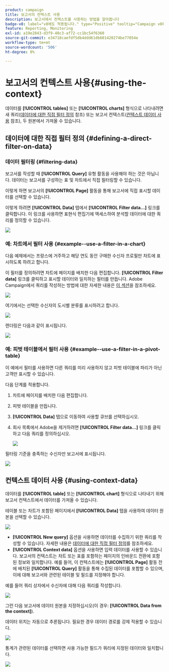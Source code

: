 ```yaml
---
product: campaign
title: 보고서의 컨텍스트 사용
description: 보고서에서 컨텍스트를 사용하는 방법을 알아봅니다
badge-v8: label="v8에도 적용됩니다." type="Positive" tooltip="Campaign v8에도 적용됩니다."
feature: Reporting, Monitoring
exl-id: a19e2843-d3f9-48c3-af72-cc1bc54f6360
source-git-commit: e34718caefdf5db4ddd61db601420274be77054e
workflow-type: tm+mt
source-wordcount: '506'
ht-degree: 0%

---
```


# 보고서의 컨텍스트 사용{#using-the-context}



데이터를 **[!UICONTROL tables]** 또는 **[!UICONTROL charts]** 형식으로 나타내려면 새 쿼리([데이터에 대한 직접 필터 정의](#defining-a-direct-filter-on-data) 참조) 또는 보고서 컨텍스트([컨텍스트 데이터 사용](#using-context-data) 참조), 두 원본에서 가져올 수 있습니다.

## 데이터에 대한 직접 필터 정의 {#defining-a-direct-filter-on-data}

### 데이터 필터링 {#filtering-data}

보고서를 작성할 때 **[!UICONTROL Query]** 유형 활동을 사용해야 하는 것은 아닙니다. 데이터는 보고서를 구성하는 표 및 차트에서 직접 필터링할 수 있습니다.

이렇게 하면 보고서의 **[!UICONTROL Page]** 활동을 통해 보고서에 직접 표시할 데이터를 선택할 수 있습니다.

이렇게 하려면 **[!UICONTROL Data]** 탭에서 **[!UICONTROL Filter data...]** 링크를 클릭합니다. 이 링크를 사용하면 표현식 편집기에 액세스하여 분석할 데이터에 대한 쿼리를 정의할 수 있습니다.

![](assets/reporting_filter_data_from_page.png)

### 예: 차트에서 필터 사용 {#example--use-a-filter-in-a-chart}

다음 예제에서는 프랑스에 거주하고 해당 연도 동안 구매한 수신자 프로필만 차트에 표시하도록 하려고 합니다.

이 필터를 정의하려면 차트에 페이지를 배치한 다음 편집합니다. **[!UICONTROL Filter data]** 링크를 클릭하고 표시할 데이터와 일치하는 필터를 만듭니다. Adobe Campaign에서 쿼리를 작성하는 방법에 대한 자세한 내용은 [이 섹션](../../platform/using/about-queries-in-campaign.md)을 참조하세요.

![](assets/s_ncs_advuser_report_wizard_029.png)

여기에서는 선택한 수신자의 도시별 분류를 표시하려고 합니다.

![](assets/reporting_graph_with_2vars.png)

렌더링은 다음과 같이 표시됩니다.

![](assets/reporting_graph_with_2vars_preview.png)

### 예: 피벗 테이블에서 필터 사용 {#example--use-a-filter-in-a-pivot-table}

이 예에서 필터를 사용하면 다른 쿼리를 미리 사용하지 않고 피벗 테이블에 파리가 아닌 고객만 표시할 수 있습니다.

다음 단계를 적용합니다.

1. 차트에 페이지를 배치한 다음 편집합니다.
1. 피벗 테이블을 만듭니다.
1. **[!UICONTROL Data]** 탭으로 이동하여 사용할 큐브를 선택하십시오.
1. 회사 목록에서 Adobe을 제거하려면 **[!UICONTROL Filter data...]** 링크를 클릭하고 다음 쿼리를 정의하십시오.

   ![](assets/s_ncs_advuser_report_display_03.png)

필터링 기준을 충족하는 수신자만 보고서에 표시됩니다.

![](assets/s_ncs_advuser_report_display_04.png)

## 컨텍스트 데이터 사용 {#using-context-data}

데이터를 **[!UICONTROL table]** 또는 **[!UICONTROL chart]** 형식으로 나타내기 위해 보고서 컨텍스트에서 데이터를 가져올 수 있습니다.

테이블 또는 차트가 포함된 페이지에서 **[!UICONTROL Data]** 탭을 사용하여 데이터 원본을 선택할 수 있습니다.

![](assets/s_ncs_advuser_report_datasource_3.png)

* **[!UICONTROL New query]** 옵션을 사용하면 데이터를 수집하기 위한 쿼리를 작성할 수 있습니다. 자세한 내용은 [데이터에 대한 직접 필터 정의](#defining-a-direct-filter-on-data)를 참조하세요.
* **[!UICONTROL Context data]** 옵션을 사용하면 입력 데이터를 사용할 수 있습니다. 보고서의 컨텍스트는 차트 또는 표를 포함하는 페이지의 인바운드 전환에 포함된 정보와 일치합니다. 예를 들어, 이 컨텍스트에는 **[!UICONTROL Page]** 활동 전에 배치된 **[!UICONTROL Query]** 활동을 통해 수집된 데이터를 포함할 수 있으며, 이에 대해 보고서와 관련된 테이블 및 필드를 지정해야 합니다.

예를 들어 쿼리 상자에서 수신자에 대해 다음 쿼리를 작성합니다.

![](assets/s_ncs_advuser_report_datasource_2.png)

그런 다음 보고서에 데이터 원본을 지정하십시오(이 경우: **[!UICONTROL Data from the context]**).

데이터 위치는 자동으로 추론됩니다. 필요한 경우 데이터 경로를 강제 적용할 수 있습니다.

![](assets/s_ncs_advuser_report_datasource_4.png)

통계가 관련된 데이터를 선택하면 사용 가능한 필드가 쿼리에 지정된 데이터와 일치합니다.

![](assets/s_ncs_advuser_report_datasource_1.png)
